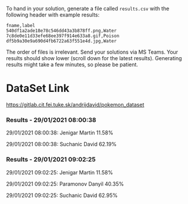 To hand in your solution, generate a file called `results.csv` with the following header with example results:

```
fname,label
540df1a2ade18e78c546dd43a3b878ff.png,Water
7c8de0e11d33efe68ee397f914e633a8.gif,Poison
df5b9a30e9a690d4fb6722a63f551e4d.jpg,Water
```

The order of files is irrelevant. Send your solutions via MS Teams. Your results should show lower (scroll down for the latest results). Generating results might take a few minutes, so please be patient.

# DataSet Link

https://gitlab.cit.fei.tuke.sk/andrijdavid/pokemon_dataset


### Results - 29/01/2021 08:00:38
 
29/01/2021 08:00:38: Jenigar Martin 11.58% 
 
29/01/2021 08:00:38: Suchanic David 62.19% 


### Results - 29/01/2021 09:02:25
 
29/01/2021 09:02:25: Jenigar Martin 11.58% 
 
29/01/2021 09:02:25: Paramonov Danyil 40.35% 
 
29/01/2021 09:02:25: Suchanic David 62.95% 
